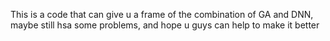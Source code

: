 This is a code that can give u a frame of the combination of GA and DNN, maybe still hsa some problems, and hope u guys can help to make it better
